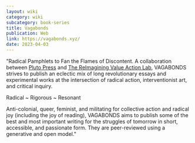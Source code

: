 ```yaml
---
layout: wiki
category: wiki
subcategory: book-series
title: Vagabonds
publication: Web
link: https://vagabonds.xyz/
date: 2023-04-03
---
```


"Radical Pamphlets to Fan the Flames of Discontent. A collaboration between [Pluto Press](http://plutobooks.com/) and [The ReImagining Value Action Lab](http://rival.lakeheadu.ca/), VAGABONDS strives to publish an eclectic mix of long revolutionary essays and experimental works at the intersection of radical action, interventionist art, and critical inquiry.

Radical ~ Rigorous ~ Resonant

Anti-colonial, queer, feminist, and militating for collective action and radical joy (including the joy of reading), VAGABONDS aims to publish some of the best and most important writing for the struggles of tomorrow in short, accessible, and passionate form. They are peer-reviewed using a generative and open model."
